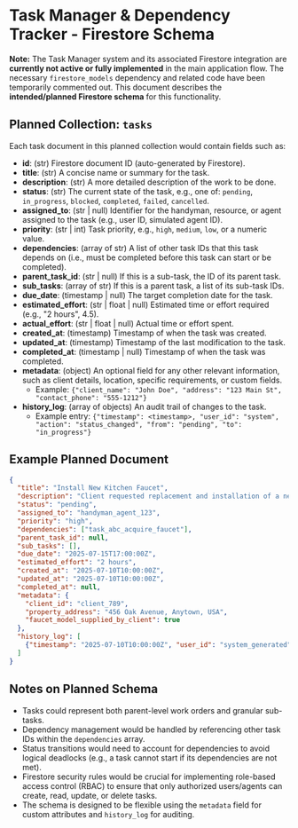 # Task Manager & Dependency Tracker - Firestore Schema

**Note:** The Task Manager system and its associated Firestore integration are **currently not active or fully implemented** in the main application flow. The necessary `firestore_models` dependency and related code have been temporarily commented out. This document describes the **intended/planned Firestore schema** for this functionality.

## Planned Collection: `tasks`

Each task document in this planned collection would contain fields such as:
- **id**: (str) Firestore document ID (auto-generated by Firestore).
- **title**: (str) A concise name or summary for the task.
- **description**: (str) A more detailed description of the work to be done.
- **status**: (str) The current state of the task, e.g., one of: `pending`, `in_progress`, `blocked`, `completed`, `failed`, `cancelled`.
- **assigned_to**: (str | null) Identifier for the handyman, resource, or agent assigned to the task (e.g., user ID, simulated agent ID).
- **priority**: (str | int) Task priority, e.g., `high`, `medium`, `low`, or a numeric value.
- **dependencies**: (array of str) A list of other task IDs that this task depends on (i.e., must be completed before this task can start or be completed).
- **parent_task_id**: (str | null) If this is a sub-task, the ID of its parent task.
- **sub_tasks**: (array of str) If this is a parent task, a list of its sub-task IDs.
- **due_date**: (timestamp | null) The target completion date for the task.
- **estimated_effort**: (str | float | null) Estimated time or effort required (e.g., "2 hours", 4.5).
- **actual_effort**: (str | float | null) Actual time or effort spent.
- **created_at**: (timestamp) Timestamp of when the task was created.
- **updated_at**: (timestamp) Timestamp of the last modification to the task.
- **completed_at**: (timestamp | null) Timestamp of when the task was completed.
- **metadata**: (object) An optional field for any other relevant information, such as client details, location, specific requirements, or custom fields.
  - Example: `{"client_name": "John Doe", "address": "123 Main St", "contact_phone": "555-1212"}`
- **history_log**: (array of objects) An audit trail of changes to the task.
  - Example entry: `{"timestamp": <timestamp>, "user_id": "system", "action": "status_changed", "from": "pending", "to": "in_progress"}`

## Example Planned Document
```json
{
  "title": "Install New Kitchen Faucet",
  "description": "Client requested replacement and installation of a new Moen kitchen faucet (model #XYZ). Old faucet to be removed and disposed of.",
  "status": "pending",
  "assigned_to": "handyman_agent_123",
  "priority": "high",
  "dependencies": ["task_abc_acquire_faucet"],
  "parent_task_id": null,
  "sub_tasks": [],
  "due_date": "2025-07-15T17:00:00Z",
  "estimated_effort": "2 hours",
  "created_at": "2025-07-10T10:00:00Z",
  "updated_at": "2025-07-10T10:00:00Z",
  "completed_at": null,
  "metadata": {
    "client_id": "client_789",
    "property_address": "456 Oak Avenue, Anytown, USA",
    "faucet_model_supplied_by_client": true
  },
  "history_log": [
    {"timestamp": "2025-07-10T10:00:00Z", "user_id": "system_generated", "action": "created"}
  ]
}
```

## Notes on Planned Schema
- Tasks could represent both parent-level work orders and granular sub-tasks.
- Dependency management would be handled by referencing other task IDs within the `dependencies` array.
- Status transitions would need to account for dependencies to avoid logical deadlocks (e.g., a task cannot start if its dependencies are not met).
- Firestore security rules would be crucial for implementing role-based access control (RBAC) to ensure that only authorized users/agents can create, read, update, or delete tasks.
- The schema is designed to be flexible using the `metadata` field for custom attributes and `history_log` for auditing.
